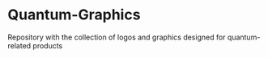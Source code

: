 # Quantum-Graphics
Repository with the collection of logos and graphics designed for quantum-related products
